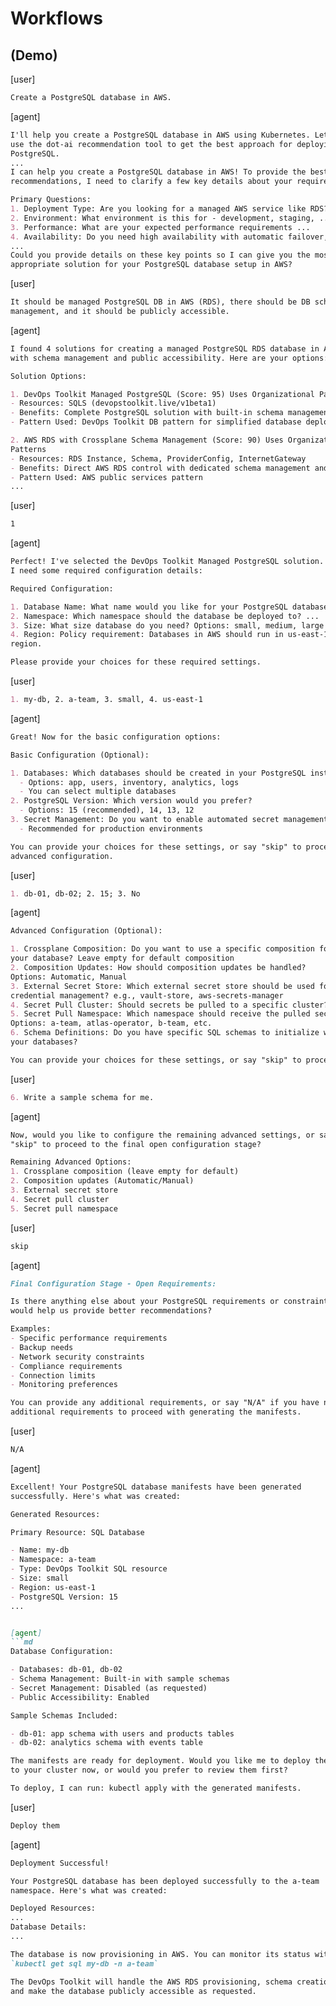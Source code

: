 # Workflows
## (Demo)


[user]
```md
Create a PostgreSQL database in AWS.
```

[agent]
```md
I'll help you create a PostgreSQL database in AWS using Kubernetes. Let me
use the dot-ai recommendation tool to get the best approach for deploying
PostgreSQL.
...
I can help you create a PostgreSQL database in AWS! To provide the best
recommendations, I need to clarify a few key details about your requirements

Primary Questions:
1. Deployment Type: Are you looking for a managed AWS service like RDS?
2. Environment: What environment is this for - development, staging, ...
3. Performance: What are your expected performance requirements ...
4. Availability: Do you need high availability with automatic failover, ...
...
Could you provide details on these key points so I can give you the most
appropriate solution for your PostgreSQL database setup in AWS?
```


[user]
```md
It should be managed PostgreSQL DB in AWS (RDS), there should be DB schema
management, and it should be publicly accessible.
```

[agent]
```md
I found 4 solutions for creating a managed PostgreSQL RDS database in AWS
with schema management and public accessibility. Here are your options:

Solution Options:

1. DevOps Toolkit Managed PostgreSQL (Score: 95) Uses Organizational Patterns
- Resources: SQLS (devopstoolkit.live/v1beta1)
- Benefits: Complete PostgreSQL solution with built-in schema management, ...
- Pattern Used: DevOps Toolkit DB pattern for simplified database deployments

2. AWS RDS with Crossplane Schema Management (Score: 90) Uses Organizational
Patterns
- Resources: RDS Instance, Schema, ProviderConfig, InternetGateway
- Benefits: Direct AWS RDS control with dedicated schema management and ...
- Pattern Used: AWS public services pattern
...
```


[user]
```md
1
```

[agent]
```md
Perfect! I've selected the DevOps Toolkit Managed PostgreSQL solution. Now
I need some required configuration details:

Required Configuration:

1. Database Name: What name would you like for your PostgreSQL database? ...
2. Namespace: Which namespace should the database be deployed to? ...
3. Size: What size database do you need? Options: small, medium, large
4. Region: Policy requirement: Databases in AWS should run in us-east-1
region.

Please provide your choices for these required settings.
```


[user]
```md
1. my-db, 2. a-team, 3. small, 4. us-east-1
```

[agent]
```md
Great! Now for the basic configuration options:

Basic Configuration (Optional):

1. Databases: Which databases should be created in your PostgreSQL instance?
  - Options: app, users, inventory, analytics, logs
  - You can select multiple databases
2. PostgreSQL Version: Which version would you prefer?
  - Options: 15 (recommended), 14, 13, 12
3. Secret Management: Do you want to enable automated secret management ...
  - Recommended for production environments

You can provide your choices for these settings, or say "skip" to proceed to
advanced configuration.
```


[user]
```md
1. db-01, db-02; 2. 15; 3. No
```

[agent]
```md
Advanced Configuration (Optional):

1. Crossplane Composition: Do you want to use a specific composition for
your database? Leave empty for default composition
2. Composition Updates: How should composition updates be handled?
Options: Automatic, Manual
3. External Secret Store: Which external secret store should be used for
credential management? e.g., vault-store, aws-secrets-manager
4. Secret Pull Cluster: Should secrets be pulled to a specific cluster?
5. Secret Pull Namespace: Which namespace should receive the pulled secrets?
Options: a-team, atlas-operator, b-team, etc.
6. Schema Definitions: Do you have specific SQL schemas to initialize with
your databases?

You can provide your choices for these settings, or say "skip" to proceed
```


[user]
```md
6. Write a sample schema for me.
```

[agent]
```md
Now, would you like to configure the remaining advanced settings, or say
"skip" to proceed to the final open configuration stage?

Remaining Advanced Options:
1. Crossplane composition (leave empty for default)
2. Composition updates (Automatic/Manual)
3. External secret store
4. Secret pull cluster
5. Secret pull namespace
```


[user]
```md
skip
```

[agent]
```md
Final Configuration Stage - Open Requirements:

Is there anything else about your PostgreSQL requirements or constraints that
would help us provide better recommendations?

Examples:
- Specific performance requirements
- Backup needs
- Network security constraints
- Compliance requirements
- Connection limits
- Monitoring preferences

You can provide any additional requirements, or say "N/A" if you have no
additional requirements to proceed with generating the manifests.
```


[user]
```md
N/A
```

[agent]
```md
Excellent! Your PostgreSQL database manifests have been generated
successfully. Here's what was created:

Generated Resources:

Primary Resource: SQL Database

- Name: my-db
- Namespace: a-team
- Type: DevOps Toolkit SQL resource
- Size: small
- Region: us-east-1
- PostgreSQL Version: 15
...


[agent]
```md
Database Configuration:

- Databases: db-01, db-02
- Schema Management: Built-in with sample schemas
- Secret Management: Disabled (as requested)
- Public Accessibility: Enabled

Sample Schemas Included:

- db-01: app schema with users and products tables
- db-02: analytics schema with events table

The manifests are ready for deployment. Would you like me to deploy them
to your cluster now, or would you prefer to review them first?

To deploy, I can run: kubectl apply with the generated manifests.
```


[user]
```md
Deploy them
```

[agent]
```md
Deployment Successful!

Your PostgreSQL database has been deployed successfully to the a-team
namespace. Here's what was created:

Deployed Resources:
...
Database Details:
...

The database is now provisioning in AWS. You can monitor its status with:
`kubectl get sql my-db -n a-team`

The DevOps Toolkit will handle the AWS RDS provisioning, schema creation,
and make the database publicly accessible as requested.
```
